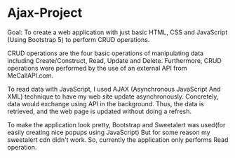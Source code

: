 # Ajax-Project

Goal: To create a web application with just basic HTML, CSS and JavaScript (Using Bootstrap 5) to perform CRUD operations.

CRUD operations are the four basic operations of manipulating data including Create/Construct, Read, Update and Delete. 
Furthermore, CRUD operations were performed by the use of an external API  from MeCallAPI.com.

To read data with JavaScript, I used AJAX (Asynchronous JavaScript And XML) technique to have my web site update asynchronously. 
Concretely, data would exchange using API in the background. Thus, the data is retrieved, and the web page is updated without doing a refresh.

To make the application look pretty, Bootstrap and Sweetalert was used(for easily creating nice popups using JavaScript)
But for some reason my sweetalert cdn didn't work. So, currently the application only performs Read operation.
